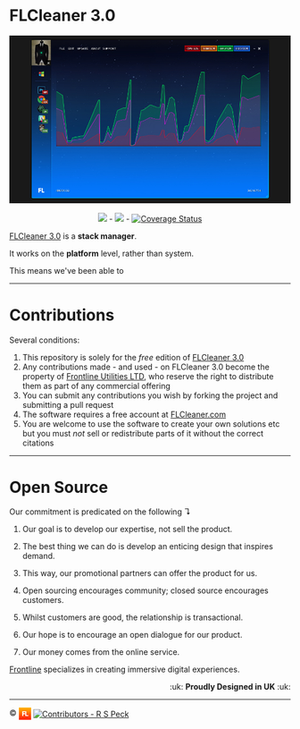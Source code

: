 # FLCleaner 3.0

![FLCleaner 3.0][flcleaner]

<p align="center">
  <a href="https://ci.appveyor.com/project/richard-peck/flcleaner"><img src="https://ci.appveyor.com/api/projects/status/k1r7yel3c7nojhhq?svg=true" /></a> - <a href="https://travis-ci.org/frontlineutils/flcleaner"><img src="https://travis-ci.org/frontlineutils/flcleaner.svg?branch=master" /></a> - <a href='https://coveralls.io/github/frontlineutils/flcleaner?branch=master'><img src='https://coveralls.io/repos/github/frontlineutils/flcleaner/badge.svg?branch=master' alt='Coverage Status' /></a>
</p>

[FLCleaner 3.0][flcleaner.com] is a **stack manager**.

It works on the **platform** level, rather than system.

This means we've been able to

---

# Contributions

Several conditions:

1. This repository is solely for the *free* edition of [FLCleaner 3.0][flcleaner.com]
2. Any contributions made - and used - on FLCleaner 3.0 become the property of [Frontline Utilities LTD][flutils], who reserve the right to distribute them as part of any commercial offering
3. You can submit any contributions you wish by forking the project and submitting a pull request
4. The software requires a free account at [FLCleaner.com][flcleaner.com]
5. You are welcome to use the software to create your own solutions etc but you must *not* sell or redistribute parts of it without the correct citations

---

# Open Source

Our commitment is predicated on the following ↴

1. Our goal is to develop our expertise, not sell the product.
2. The best thing we can do is develop an enticing design that inspires demand.
3. This way, our promotional partners can offer the product for us.


2. Open sourcing encourages community; closed source encourages customers.
3. Whilst customers are good, the relationship is transactional.
4. Our hope is to encourage an open dialogue for our product.
5. Our money comes from the online service.

[Frontline][flutils] specializes in creating immersive digital experiences.



<div align="right">
  :uk: <b>Proudly Designed in UK</b> :uk:
</div>

---

:copyright: <a href="http://www.frontlineutilities.co.uk" align="absmiddle"><img src="3.0/readme/fl.jpg" height="22" align="absmiddle" title="Frontline Utilities LTD"  /></a> <a href="http://stackoverflow.com/users/1143732/richard-peck?tab=profile" align="absmiddle" ><img src="https://avatars0.githubusercontent.com/u/1104431" height="22" align="absmiddle" title="Contributors - R S Peck" /></a>

<!-- ################################### -->
<!-- ################################### -->

<!-- Images -->
[fl]:        3.0/readme/fl.jpg
[flcleaner]: 3.0/readme/main.jpg

<!-- Links -->
[flutils]:        http://www.fl.co.uk
[flcleaner.com]:  https://www.flcleaner.com

<!-- ################################### -->
<!-- ################################### -->
